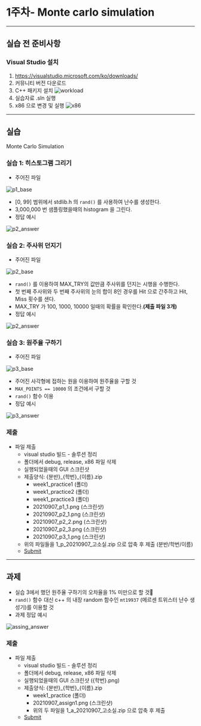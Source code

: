 # 1주차- Monte carlo simulation

---

## 실습 전 준비사항
### Visual Studio 설치
1. https://visualstudio.microsoft.com/ko/downloads/
2. 커뮤니티 버전 다운로드
3. C++ 패키지 설치 ![workload](./img/workload.png)
4. 실습자료 .sln 실행
5. x86 으로 변경 및 실행 ![x86](./img/x86.png)

---
## 실습
Monte Carlo Simulation

### 실습 1: 히스토그램 그리기
- 주어진 파일 

![p1_base](./img/p1_base.png)
- [0, 99] 범위에서 stdlib.h 의 ```rand()``` 를 사용하여 난수를 생성한다.
- 3,000,000 번 샘플링했을때의 histogram 을 그린다.
- 정답 예시 

![p2_answer](./img/p1_answer.png)

### 실습 2: 주사위 던지기
- 주어진 파일 

![p2_base](./img/p2_base.png)
- ```rand()``` 를 이용하여 MAX_TRY의 값만큼 주사위를 던지는 시행을 수행한다.
- 첫 번째 주사위와 두 번째 주사위의 눈의 합이 8인 경우를 Hit 으로 간주하고 Hit, Miss 횟수를 샌다.
- MAX_TRY 가 100, 1000, 10000 일때의 확률을 확인한다.**(제출 파일 3개)**
- 정답 예시 

![p2_answer](./img/p2_answer.png)

### 실습 3: 원주율 구하기
- 주어진 파일 

![p3_base](./img/p3_base.png)
- 주어진 사각형에 접하는 원을 이용하여 원주율을 구할 것
- ```MAX_POINTS == 10000``` 의 조건에서 구할 것
- ```rand()``` 함수 이용
- 정답 예시 

![p3_answer](./img/p3_answer.png)

### 제출
- 파일 제출
    - visual studio 빌드 - 솔루션 정리
    - 폴더에서 debug, release, x86 파일 삭제
    - 실행되었을때의 GUI 스크린샷
    - 제출양식: {분반}\_{학번}\_{이름}.zip 
        - week1_practice1 (폴더)
        - week1_practice2 (폴더) 
        - week1_practice3 (폴더)
        - 20210907_p1_1.png (스크린샷)
        - 20210907_p2_1.png (스크린샷)
        - 20210907_p2_2.png (스크린샷)
        - 20210907_p2_3.png (스크린샷)
        - 20210907_p3_1.png (스크린샷)
    - 위의 파일들을 1_p_20210907_고소실.zip 으로 압축 후 제출 (분반/학번/이름)
    - [Submit](https://www.dropbox.com/request/csc0Osjzq0NPaatImukX)
---
## 과제
- 실습 3에서 했던 원주율 구하기의 오차율을 1% 미만으로 할 것
- ```rand()``` 함수 대신 c++ 의 내장 random 함수인 ```mt19937``` (메르센 트위스터 난수 생성기)를 이용할 것
- 과제 정답 예시 

![assing_answer](./img/assign_answer.png)
### 제출
- 파일 제출
    - visual studio 빌드 - 솔루션 정리
    - 폴더에서 debug, release, x86 파일 삭제
    - 실행되었을때의 GUI 스크린샷 ({학번}.png)
    - 제출양식: {분반}\_{학번}\_{이름}.zip 
        - week1_practice (폴더)
        - 20210907_assign1.png (스크린샷)
        - 위의 두 파일을 1_a_20210907_고소실.zip 으로 압축 후 제출
    - [Submit](https://www.dropbox.com/request/csc0Osjzq0NPaatImukX)